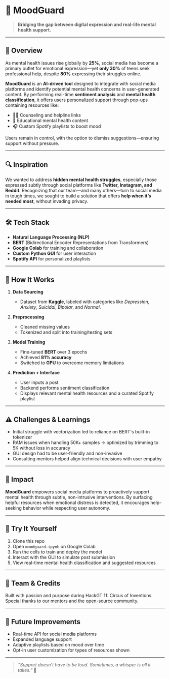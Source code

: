 # 🌙 MoodGuard

> **Bridging the gap between digital expression and real-life mental health support.**

---

## 🧠 Overview

As mental health issues rise globally by **25%**, social media has become a primary outlet for emotional expression—yet **only 30%** of teens seek professional help, despite **80%** expressing their struggles online.

**MoodGuard** is an **AI-driven tool** designed to integrate with social media platforms and identify potential mental health concerns in user-generated content. By performing real-time **sentiment analysis** and **mental health classification**, it offers users personalized support through pop-ups containing resources like:

- 🧑‍⚕️ Counseling and helpline links  
- 📘 Educational mental health content  
- 🎧 Custom Spotify playlists to boost mood

Users remain in control, with the option to dismiss suggestions—ensuring support without pressure.

---

## 🔍 Inspiration

We wanted to address **hidden mental health struggles**, especially those expressed subtly through social platforms like **Twitter, Instagram, and Reddit**. Recognizing that our team—and many others—turn to social media in tough times, we sought to build a solution that offers **help when it’s needed most**, without invading privacy.

---

## 🛠️ Tech Stack

- **Natural Language Processing (NLP)**  
- **BERT** (Bidirectional Encoder Representations from Transformers)  
- **Google Colab** for training and collaboration  
- **Custom Python GUI** for user interaction  
- **Spotify API** for personalized playlists  

---

## 🧪 How It Works

1. **Data Sourcing**  
   - Dataset from **Kaggle**, labeled with categories like *Depression*, *Anxiety*, *Suicidal*, *Bipolar*, and *Normal*.

2. **Preprocessing**  
   - Cleaned missing values  
   - Tokenized and split into training/testing sets  

3. **Model Training**  
   - Fine-tuned **BERT** over 3 epochs  
   - Achieved **81% accuracy**  
   - Switched to **GPU** to overcome memory limitations  

4. **Prediction + Interface**  
   - User inputs a post  
   - Backend performs sentiment classification  
   - Displays relevant mental health resources and a curated Spotify playlist

---

## ⚠️ Challenges & Learnings

- Initial struggle with vectorization led to reliance on BERT's built-in tokenizer  
- RAM issues when handling 50K+ samples → optimized by trimming to 5K without loss in accuracy  
- GUI design had to be user-friendly and non-invasive  
- Consulting mentors helped align technical decisions with user empathy

---

## 🎯 Impact

**MoodGuard** empowers social media platforms to proactively support mental health through subtle, non-intrusive interventions. By surfacing helpful resources when emotional distress is detected, it encourages help-seeking behavior while respecting user autonomy.

---

## 🚀 Try It Yourself

1. Clone this repo  
2. Open `moodguard.ipynb` on Google Colab  
3. Run the cells to train and deploy the model  
4. Interact with the GUI to simulate post submission  
5. View real-time mental health classification and suggested resources

---

## 🤝 Team & Credits

Built with passion and purpose during HackGT 11: Circus of Inventions.  
Special thanks to our mentors and the open-source community.

---

## 🌟 Future Improvements

- Real-time API for social media platforms  
- Expanded language support  
- Adaptive playlists based on mood over time  
- Opt-in user customization for types of resources shown

---

> _“Support doesn’t have to be loud. Sometimes, a whisper is all it takes.”_ 💙
